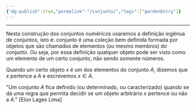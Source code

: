 ```yaml
---
{"dg-publish":true,"permalink":"/conjunto/","tags":["gardenEntry"]}
---
```


---
Nesta construção dos conjuntos numéricos usaremos a definição ingênua de conjuntos, isto é: conjunto é uma coleção bem definida formada por objetos que são chamados de elementos (ou mesmo membros) do conjunto. Ou seja, por essa definição qualquer objeto pode ser visto como um elemento de um certo conjunto, não sendo somente números.

Quando um certo objeto $x$ é um dos elementos do conjunto $A$, dizemos que $x$ pertence a $A$ e escrevemos $x\in A$.

"Um conjunto $A$ fica definido (ou determinado, ou caracterizado) quando se dá uma regra que permita decidir se um objeto arbitrário $x$ pertence ou não a $A$." [Elon Lages Lima]